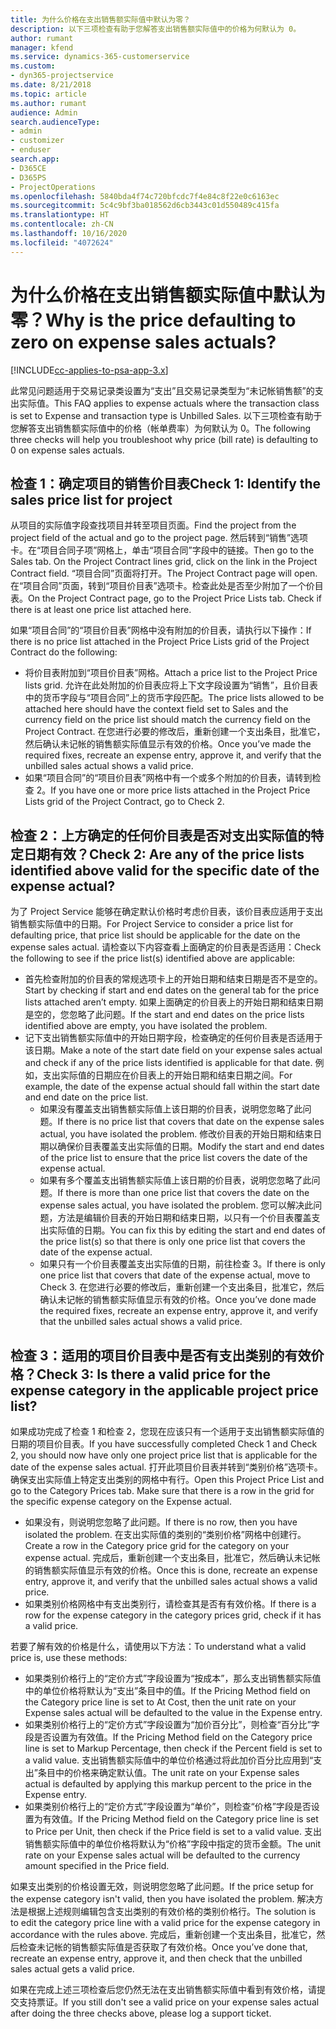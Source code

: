 ```yaml
---
title: 为什么价格在支出销售额实际值中默认为零？
description: 以下三项检查有助于您解答支出销售额实际值中的价格为何默认为 0。
author: rumant
manager: kfend
ms.service: dynamics-365-customerservice
ms.custom:
- dyn365-projectservice
ms.date: 8/21/2018
ms.topic: article
ms.author: rumant
audience: Admin
search.audienceType:
- admin
- customizer
- enduser
search.app:
- D365CE
- D365PS
- ProjectOperations
ms.openlocfilehash: 5840bda4f74c720bfcdc7f4e84c8f22e0c6163ec
ms.sourcegitcommit: 5c4c9bf3ba018562d6cb3443c01d550489c415fa
ms.translationtype: HT
ms.contentlocale: zh-CN
ms.lasthandoff: 10/16/2020
ms.locfileid: "4072624"
---
```

# <a name="why-is-the-price-defaulting-to-zero-on-expense-sales-actuals"></a><span data-ttu-id="6ac95-103">为什么价格在支出销售额实际值中默认为零？</span><span class="sxs-lookup"><span data-stu-id="6ac95-103">Why is the price defaulting to zero on expense sales actuals?</span></span>

[!INCLUDE[cc-applies-to-psa-app-3.x](../includes/cc-applies-to-psa-app-3x.md)]

<span data-ttu-id="6ac95-104">此常见问题适用于交易记录类设置为“支出”且交易记录类型为“未记帐销售额”的支出实际值。</span><span class="sxs-lookup"><span data-stu-id="6ac95-104">This FAQ applies to expense actuals where the transaction class is set to Expense and transaction type is Unbilled Sales.</span></span> <span data-ttu-id="6ac95-105">以下三项检查有助于您解答支出销售额实际值中的价格（帐单费率）为何默认为 0。</span><span class="sxs-lookup"><span data-stu-id="6ac95-105">The following three checks will help you troubleshoot why price (bill rate) is defaulting to 0 on expense sales actuals.</span></span>

## <a name="check-1-identify-the-sales-price-list-for-project"></a><span data-ttu-id="6ac95-106">检查 1：确定项目的销售价目表</span><span class="sxs-lookup"><span data-stu-id="6ac95-106">Check 1: Identify the sales price list for project</span></span>

<span data-ttu-id="6ac95-107">从项目的实际值字段查找项目并转至项目页面。</span><span class="sxs-lookup"><span data-stu-id="6ac95-107">Find the project from the project field of the actual and go to the project page.</span></span> <span data-ttu-id="6ac95-108">然后转到“销售”选项卡。在“项目合同子项”网格上，单击“项目合同”字段中的链接。</span><span class="sxs-lookup"><span data-stu-id="6ac95-108">Then go to the Sales tab. On the Project Contract lines grid, click on the link in the Project Contract field.</span></span> <span data-ttu-id="6ac95-109">“项目合同”页面将打开。</span><span class="sxs-lookup"><span data-stu-id="6ac95-109">The Project Contract page will open.</span></span> <span data-ttu-id="6ac95-110">在“项目合同”页面，转到“项目价目表”选项卡。检查此处是否至少附加了一个价目表。</span><span class="sxs-lookup"><span data-stu-id="6ac95-110">On the Project Contract page, go to the Project Price Lists tab. Check if there is at least one price list attached here.</span></span>

<span data-ttu-id="6ac95-111">如果“项目合同”的“项目价目表”网格中没有附加的价目表，请执行以下操作：</span><span class="sxs-lookup"><span data-stu-id="6ac95-111">If there is no price list attached in the Project Price Lists grid of the Project Contract do the following:</span></span>

- <span data-ttu-id="6ac95-112">将价目表附加到“项目价目表”网格。</span><span class="sxs-lookup"><span data-stu-id="6ac95-112">Attach a price list to the Project Price lists grid.</span></span> <span data-ttu-id="6ac95-113">允许在此处附加的价目表应将上下文字段设置为“销售”，且价目表中的货币字段与“项目合同”上的货币字段匹配。</span><span class="sxs-lookup"><span data-stu-id="6ac95-113">The price lists allowed to be attached here should have the context field set to Sales and the currency field on the price list should match the currency field on the Project Contract.</span></span> <span data-ttu-id="6ac95-114">在您进行必要的修改后，重新创建一个支出条目，批准它，然后确认未记帐的销售额实际值显示有效的价格。</span><span class="sxs-lookup"><span data-stu-id="6ac95-114">Once you’ve made the required fixes, recreate an expense entry, approve it, and verify that the unbilled sales actual shows a valid price.</span></span>
- <span data-ttu-id="6ac95-115">如果“项目合同”的“项目价目表”网格中有一个或多个附加的价目表，请转到检查 2。</span><span class="sxs-lookup"><span data-stu-id="6ac95-115">If you have one or more price lists attached in the Project Price Lists grid of the Project Contract, go to Check 2.</span></span>

## <a name="check-2-are-any-of-the-price-lists-identified-above-valid-for-the-specific-date-of-the-expense-actual"></a><span data-ttu-id="6ac95-116">检查 2：上方确定的任何价目表是否对支出实际值的特定日期有效？</span><span class="sxs-lookup"><span data-stu-id="6ac95-116">Check 2: Are any of the price lists identified above valid for the specific date of the expense actual?</span></span>

<span data-ttu-id="6ac95-117">为了 Project Service 能够在确定默认价格时考虑价目表，该价目表应适用于支出销售额实际值中的日期。</span><span class="sxs-lookup"><span data-stu-id="6ac95-117">For Project Service to consider a price list for defaulting price, that price list should be applicable for the date on the expense sales actual.</span></span> <span data-ttu-id="6ac95-118">请检查以下内容查看上面确定的价目表是否适用：</span><span class="sxs-lookup"><span data-stu-id="6ac95-118">Check the following to see if the price list(s) identified above are applicable:</span></span>

- <span data-ttu-id="6ac95-119">首先检查附加的价目表的常规选项卡上的开始日期和结束日期是否不是空的。</span><span class="sxs-lookup"><span data-stu-id="6ac95-119">Start by checking if start and end dates on the general tab for the price lists attached aren’t empty.</span></span> <span data-ttu-id="6ac95-120">如果上面确定的价目表上的开始日期和结束日期是空的，您忽略了此问题。</span><span class="sxs-lookup"><span data-stu-id="6ac95-120">If the start and end dates on the price lists identified above are empty, you have isolated the problem.</span></span> 
- <span data-ttu-id="6ac95-121">记下支出销售额实际值中的开始日期字段，检查确定的任何价目表是否适用于该日期。</span><span class="sxs-lookup"><span data-stu-id="6ac95-121">Make a note of the start date field on your expense sales actual and check if any of the price lists identified is applicable for that date.</span></span> <span data-ttu-id="6ac95-122">例如，支出实际值的日期应在价目表上的开始日期和结束日期之间。</span><span class="sxs-lookup"><span data-stu-id="6ac95-122">For example, the date of the expense actual should fall within the start date and end date on the price list.</span></span> 
    - <span data-ttu-id="6ac95-123">如果没有覆盖支出销售额实际值上该日期的价目表，说明您忽略了此问题。</span><span class="sxs-lookup"><span data-stu-id="6ac95-123">If there is no price list that covers that date on the expense sales actual, you have isolated the problem.</span></span> <span data-ttu-id="6ac95-124">修改价目表的开始日期和结束日期以确保价目表覆盖支出实际值的日期。</span><span class="sxs-lookup"><span data-stu-id="6ac95-124">Modify the start and end dates of the price list to ensure that the price list covers the date of the expense actual.</span></span> 
    - <span data-ttu-id="6ac95-125">如果有多个覆盖支出销售额实际值上该日期的价目表，说明您忽略了此问题。</span><span class="sxs-lookup"><span data-stu-id="6ac95-125">If there is more than one price list that covers the date on the expense sales actual, you have isolated the problem.</span></span> <span data-ttu-id="6ac95-126">您可以解决此问题，方法是编辑价目表的开始日期和结束日期，以只有一个价目表覆盖支出实际值的日期。</span><span class="sxs-lookup"><span data-stu-id="6ac95-126">You can fix this by editing the start and end dates of the price list(s) so that there is only one price list that covers the date of the expense actual.</span></span> 
    - <span data-ttu-id="6ac95-127">如果只有一个价目表覆盖支出实际值的日期，前往检查 3。</span><span class="sxs-lookup"><span data-stu-id="6ac95-127">If there is only one price list that covers that date of the expense actual, move to Check 3.</span></span>
<span data-ttu-id="6ac95-128">在您进行必要的修改后，重新创建一个支出条目，批准它，然后确认未记帐的销售额实际值显示有效的价格。</span><span class="sxs-lookup"><span data-stu-id="6ac95-128">Once you’ve done made the required fixes, recreate an expense entry, approve it, and verify that the unbilled sales actual shows a valid price.</span></span>

## <a name="check-3-is-there-a-valid-price-for-the-expense-category-in-the-applicable-project-price-list"></a><span data-ttu-id="6ac95-129">检查 3：适用的项目价目表中是否有支出类别的有效价格？</span><span class="sxs-lookup"><span data-stu-id="6ac95-129">Check 3: Is there a valid price for the expense category in the applicable project price list?</span></span> 

<span data-ttu-id="6ac95-130">如果成功完成了检查 1 和检查 2，您现在应该只有一个适用于支出销售额实际值的日期的项目价目表。</span><span class="sxs-lookup"><span data-stu-id="6ac95-130">If you have successfully completed Check 1 and Check 2, you should now have only one project price list that is applicable for the date of the expense sales actual.</span></span> <span data-ttu-id="6ac95-131">打开此项目价目表并转到“类别价格”选项卡。确保支出实际值上特定支出类别的网格中有行。</span><span class="sxs-lookup"><span data-stu-id="6ac95-131">Open this Project Price List and go to the Category Prices tab. Make sure that there is a row in the grid for the specific expense category on the Expense actual.</span></span>
 
- <span data-ttu-id="6ac95-132">如果没有，则说明您忽略了此问题。</span><span class="sxs-lookup"><span data-stu-id="6ac95-132">If there is no row, then you have isolated the problem.</span></span> <span data-ttu-id="6ac95-133">在支出实际值的类别的“类别价格”网格中创建行。</span><span class="sxs-lookup"><span data-stu-id="6ac95-133">Create a row in the Category price grid for the category on your expense actual.</span></span> <span data-ttu-id="6ac95-134">完成后，重新创建一个支出条目，批准它，然后确认未记帐的销售额实际值显示有效的价格。</span><span class="sxs-lookup"><span data-stu-id="6ac95-134">Once this is done, recreate an expense entry, approve it, and verify that the unbilled sales actual shows a valid price.</span></span> 
- <span data-ttu-id="6ac95-135">如果类别价格网格中有支出类别行，请检查其是否有有效价格。</span><span class="sxs-lookup"><span data-stu-id="6ac95-135">If there is a row for the expense category in the category prices grid, check if it has a valid price.</span></span>

<span data-ttu-id="6ac95-136">若要了解有效的价格是什么，请使用以下方法：</span><span class="sxs-lookup"><span data-stu-id="6ac95-136">To understand what a valid price is, use these methods:</span></span>

- <span data-ttu-id="6ac95-137">如果类别价格行上的“定价方式”字段设置为“按成本”，那么支出销售额实际值中的单位价格将默认为“支出”条目中的值。</span><span class="sxs-lookup"><span data-stu-id="6ac95-137">If the Pricing Method field on the Category price line is set to At Cost, then the unit rate on your Expense sales actual will be defaulted to the value in the Expense entry.</span></span>
- <span data-ttu-id="6ac95-138">如果类别价格行上的“定价方式”字段设置为“加价百分比”，则检查“百分比”字段是否设置为有效值。</span><span class="sxs-lookup"><span data-stu-id="6ac95-138">If the Pricing Method field on the Category price line is set to Markup Percentage, then check if the Percent field is set to a valid value.</span></span> <span data-ttu-id="6ac95-139">支出销售额实际值中的单位价格通过将此加价百分比应用到“支出”条目中的价格来确定默认值。</span><span class="sxs-lookup"><span data-stu-id="6ac95-139">The unit rate on your Expense sales actual is defaulted by applying this markup percent to the price in the Expense entry.</span></span>
- <span data-ttu-id="6ac95-140">如果类别价格行上的“定价方式”字段设置为“单价”，则检查“价格”字段是否设置为有效值。</span><span class="sxs-lookup"><span data-stu-id="6ac95-140">If the Pricing Method field on the Category price line is set to Price per Unit, then check if the Price field is set to a valid value.</span></span> <span data-ttu-id="6ac95-141">支出销售额实际值中的单位价格将默认为“价格”字段中指定的货币金额。</span><span class="sxs-lookup"><span data-stu-id="6ac95-141">The unit rate on your Expense sales actual will be defaulted to the currency amount specified in the Price field.</span></span>

<span data-ttu-id="6ac95-142">如果支出类别的价格设置无效，则说明您忽略了此问题。</span><span class="sxs-lookup"><span data-stu-id="6ac95-142">If the price setup for the expense category isn't valid, then you have isolated the problem.</span></span> <span data-ttu-id="6ac95-143">解决方法是根据上述规则编辑包含支出类别的有效价格的类别价格行。</span><span class="sxs-lookup"><span data-stu-id="6ac95-143">The solution is to edit the category price line with a valid price for the expense category in accordance with the rules above.</span></span> <span data-ttu-id="6ac95-144">完成后，重新创建一个支出条目，批准它，然后检查未记帐的销售额实际值是否获取了有效价格。</span><span class="sxs-lookup"><span data-stu-id="6ac95-144">Once you’ve done that, recreate an expense entry, approve it, and then check that the unbilled sales actual gets a valid price.</span></span>

<span data-ttu-id="6ac95-145">如果在完成上述三项检查后您仍然无法在支出销售额实际值中看到有效价格，请提交支持票证。</span><span class="sxs-lookup"><span data-stu-id="6ac95-145">If you still don't see a valid price on your expense sales actual after doing the three checks above, please log a support ticket.</span></span>


